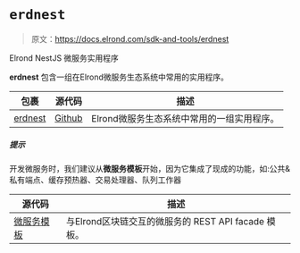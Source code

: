 # `erdnest`

> 原文：<https://docs.elrond.com/sdk-and-tools/erdnest>

 Elrond NestJS 微服务实用程序

**erdnest** 包含一组在Elrond微服务生态系统中常用的实用程序。

| 包裹 | 源代码 | 描述 |
| --- | --- | --- |
| [erdnest](https://www.npmjs.com/package/@elrondnetwork/erdnest) | [Github](https://github.com/ElrondNetwork/erdnest) | Elrond微服务生态系统中常用的一组实用程序。 |

##### 提示

开发微服务时，我们建议从**微服务模板**开始，因为它集成了现成的功能，如:公共&私有端点、缓存预热器、交易处理器、队列工作器

| 源代码 | 描述 |
| --- | --- |
| [微服务模板](https://github.com/ElrondNetwork/microservice-template) | 与Elrond区块链交互的微服务的 REST API facade 模板。 |